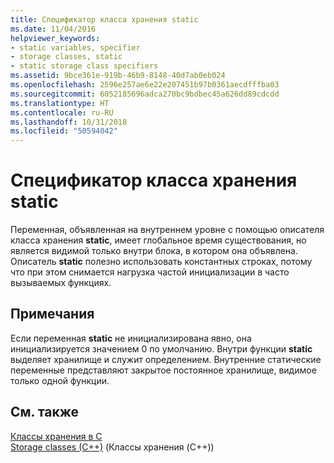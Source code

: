 ```yaml
---
title: Спецификатор класса хранения static
ms.date: 11/04/2016
helpviewer_keywords:
- static variables, specifier
- storage classes, static
- static storage class specifiers
ms.assetid: 9bce361e-919b-46b9-8148-40d7ab0eb024
ms.openlocfilehash: 2596e257ae6e22e207451b97b0361aecdfffba03
ms.sourcegitcommit: 6052185696adca270bc9bdbec45a626dd89cdcdd
ms.translationtype: HT
ms.contentlocale: ru-RU
ms.lasthandoff: 10/31/2018
ms.locfileid: "50594042"
---
```

# <a name="static-storage-class-specifier"></a>Спецификатор класса хранения static

Переменная, объявленная на внутреннем уровне с помощью описателя класса хранения **static**, имеет глобальное время существования, но является видимой только внутри блока, в котором она объявлена. Описатель **static** полезно использовать константных строках, потому что при этом снимается нагрузка частой инициализации в часто вызываемых функциях.

## <a name="remarks"></a>Примечания

Если переменная **static** не инициализирована явно, она инициализируется значением 0 по умолчанию. Внутри функции **static** выделяет хранилище и служит определением. Внутренние статические переменные представляют закрытое постоянное хранилище, видимое только одной функции.

## <a name="see-also"></a>См. также

[Классы хранения в C](c-storage-classes.md)<br/>
[Storage classes (C++)](../cpp/storage-classes-cpp.md) (Классы хранения (C++))